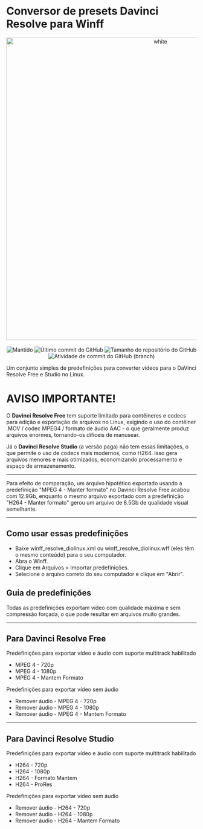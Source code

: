 # Conversor de presets Davinci Resolve para Winff

<p align="center">
<img width="800px" src="https://github.com/eddiecsilva/nixos-dotfilles/blob/main/resolve-project-thumb.png" align="center" alt="white" /><br><br>

<!-- (site para ícones: https://shields.io/ ) -->

<img alt="Mantido" src="https://img.shields.io/badge/Mantido%3F-Sim-verde">
<img alt="Último commit do GitHub" src="https://img.shields.io/github/last-commit/eddiecsilva/resolve-converter-winff-preset">
<img alt="Tamanho do repositório do GitHub" src="https://img.shields.io/github/repo-size/eddiecsilva/resolve-converter-winff-preset">
<img alt="Atividade de commit do GitHub (branch)" src="https://img.shields.io/github/commit-activity/y/eddiecsilva/resolve-converter-winff-preset">

</p>

Um conjunto simples de predefinições para converter vídeos para o DaVinci Resolve Free e Studio no Linux.

# AVISO IMPORTANTE!
O **Davinci Resolve Free** tem suporte limitado para contêineres e codecs para edição e exportação de arquivos no Linux, exigindo o uso do contêiner .MOV / codec MPEG4 / formato de áudio AAC - o que geralmente produz arquivos enormes, tornando-os difíceis de manusear.

Já o **Davinci Resolve Studio** (a versão paga) não tem essas limitações, o que permite o uso de codecs mais modernos, como H264. Isso gera arquivos menores e mais otimizados, economizando processamento e espaço de armazenamento.

---

Para efeito de comparação, um arquivo hipotético exportado usando a predefinição "MPEG 4 - Manter formato" no Davinci Resolve Free acabou com 12.9Gb, enquanto o mesmo arquivo exportado com a predefinição "H264 - Manter formato" gerou um arquivo de 8.5Gb de qualidade visual semelhante.

---

## Como usar essas predefinições
* Baixe winff_resolve_diolinux.xml ou winff_resolve_diolinux.wff (eles têm o mesmo conteúdo) para o seu computador.
* Abra o Winff.
* Clique em Arquivos > Importar predefinições.
* Selecione o arquivo correto do seu computador e clique em "Abrir".

## Guia de predefinições
Todas as predefinições exportam vídeo com qualidade máxima e sem compressão forçada, o que pode resultar em arquivos muito grandes.

----
## Para Davinci Resolve Free
Predefinições para exportar vídeo e áudio com suporte multitrack habilitado
* MPEG 4 - 720p
* MPEG 4 - 1080p
* MPEG 4 - Mantem Formato

Predefinições para exportar vídeo sem áudio
* Remover áudio - MPEG 4 - 720p
* Remover áudio - MPEG 4 - 1080p
* Remover áudio - MPEG 4 - Mantem Formato

---
## Para Davinci Resolve Studio
Predefinições para exportar vídeo e áudio com suporte multitrack habilitado
* H264 - 720p
* H264 - 1080p
* H264 - Formato Mantem
* H264 - ProRes

Predefinições para exportar vídeo sem áudio
* Remover áudio - H264 - 720p
* Remover áudio - H264 - 1080p
* Remover áudio - H264 - Mantem Formato